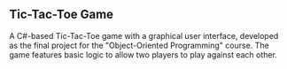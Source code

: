 ## Tic-Tac-Toe Game
A C#-based Tic-Tac-Toe game with a graphical user interface, developed as the final project for the "Object-Oriented Programming" course. The game features basic logic to allow two players to play against each other.
